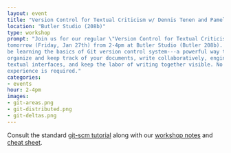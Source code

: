```yaml
---
layout: event
title: "Version Control for Textual Criticism w/ Dennis Tenen and Pamela Smith"
location: "Butler Studio (208b)"
type: workshop
prompt: "Join us for our regular \"Version Control for Textual Criticism\" workshop
tomorrow (Friday, Jan 27th) from 2-4pm at Butler Studio (Butler 208b). We'll
be learning the basics of Git version control system---a powerful way to
organize and keep track of your documents, write collaboratively, engineer
textual interfaces, and keep the labor of writing together visible. No prior
experience is required."
categories:
- events
hour: 2-4pm
images:
- git-areas.png
- git-distributed.png
- git-deltas.png
---
```


Consult the standard [git-scm tutorial](https://git-scm.com/docs/gittutorial)
along with our [workshop notes](https://github.com/xpmethod-workshops/githum)
and [cheat
sheet](https://github.com/dh-notes/dhnotes/blob/master/cheatsheets/githum.md).




